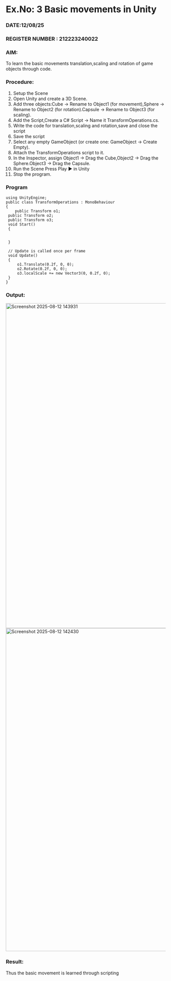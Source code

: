 # Ex.No: 3  Basic movements in Unity 
### DATE:12/08/25                                                                          
### REGISTER NUMBER : 212223240022
### AIM: 
 To learn the basic movements translation,scaling and rotation of game objects through code.
### Procedure:
1. Setup the Scene
2. Open Unity and create a 3D Scene.
3. Add three objects:Cube → Rename to Object1 (for movement),Sphere → Rename to Object2 (for rotation).Capsule → Rename to Object3 (for scaling).
4. Add the Script,Create a C# Script → Name it TransformOperations.cs.
5. Write the code for translation,scaling and rotation,save and close the script
6. Save the script
7. Select any empty GameObject (or create one: GameObject → Create Empty).
8. Attach the TransformOperations script to it.
9. In the Inspector, assign Object1 → Drag the Cube,Object2 → Drag the Sphere.Object3 → Drag the Capsule.
10. Run the Scene Press Play ▶️ in Unity
11. Stop the program.
### Program 
```
using UnityEngine;
public class TransformOperations : MonoBehaviour
{
    public Transform o1;
 public Transform o2;
 public Transform o3;
 void Start()
 {
    

 }

 // Update is called once per frame
 void Update()
 {
     o1.Translate(0.2f, 0, 0);
     o2.Rotate(0.2f, 0, 0);
     o3.localScale += new Vector3(0, 0.2f, 0);
 }
}
```
### Output:

<img width="1919" height="1024" alt="Screenshot 2025-08-12 143931" src="https://github.com/user-attachments/assets/53d7172e-8d1e-4dc6-b85f-cf464d40f2cb" />

<img width="1919" height="1018" alt="Screenshot 2025-08-12 142430" src="https://github.com/user-attachments/assets/f60c79bb-2f50-486a-a9fc-0e3f38ff68b8" />

### Result:
Thus the basic movement is learned through scripting



